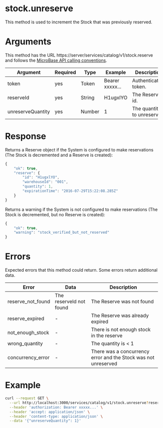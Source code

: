 # stock.unreserve

This method is used to increment the Stock that was previously reserved.

# Arguments

This method has the URL https://server/services/catalog/v1/stock.reserve and 
follows the [MicroBase API calling conventions](../calling-conventions.html).

Argument | Required | Type | Example | Description
---------|----------|------|---------|------------
token             | yes | Token   | Bearer xxxxx... | Authentication token.
reserveId         | yes | String  | H1ugxlYO        | The Reserve id.
unreserveQuantity | yes | Number  | 1               | The quantity to unreserve.

# Response

Returns a Reserve object if the System is configured to make 
reservations (The Stock is decremented and a Reserve is created):

```javascript
{
    "ok": true,
    "reserve": {
        "id": "H1ugxlYO",
        "warehouseId": "001",
        "quantity": 1,
        "expirationTime": "2016-07-29T15:22:08.285Z"
    }
}
```

Returns a warning if the System is not configured to make reservations 
(The Stock is decremented, but no Reserve is created):

```javascript
{
    "ok": true,
    "warning": "stock_verified_but_not_reserved"
}
```

# Errors

Expected errors that this method could return. Some errors return additional data.

Error | Data | Description
------|------|------------
reserve_not_found | The reserveId not found | The Reserve was not found
reserve_expired | - | The Reserve was already expired
not_enough_stock | - | There is not enough stock in the reserve
wrong_quantity | - | The quantity is < 1
concurrency_error | - | There was a concurrency error and the Stock was not unreserved 

# Example

```bash
curl --request GET \
  --url http://localhost:3000/services/catalog/v1/stock.unreserve?reserveId=H1ugxlYO \
  --header 'authorization: Bearer xxxxx...' \
  --header 'accept: application/json' \
  --header 'content-type: application/json' \
  --data '{"unreserveQuantity": 1}'
```